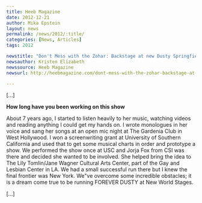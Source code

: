 ```yaml
---
title: Heeb Magazine
date: 2012-12-21
author: Mika Epstein
layout: news
permalink: /news/2012/:title/
categories: [News, Articles]
tags: 2012

newstitle: "Don't Mess with the Zohar: Backstage at new Dusty Springfield Musical  "
newsauthor: Kristen Elizabeth  
newssource: Heeb Magazine  
newsurl: http://heebmagazine.com/dont-mess-with-the-zohar-backstage-at-new-dusty-springfield-musical/41497  

---
```


[...]

**How long have you been working on this show**

About 7 years ago, I started to listen heavily to her music, watching videos and reading anything I could get my hands on. I wrote monologues in her voice and sang her songs at an open mic night at The Gardenia Club in West Hollywood. I won a screenwriting grant at University of Southern California and used that to get some musical charts in order and prototype a show. We performed the show once at USC and Jorja Fox from CSI was there and decided she wanted to be involved. She helped bring the idea to The Lily Tomlin/Jane Wagner Cultural Arts Center, part of the Gay and Lesbian Center in LA. We had a small successful run there but I knew the final frontier was New York. We"ve overcome some incredible obstacles; it is a dream come true to be running FOREVER DUSTY at New World Stages.

[...]  

